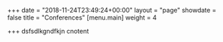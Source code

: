 +++
date = "2018-11-24T23:49:24+00:00"
layout = "page"
showdate = false
title = "Conferences"
[menu.main]
weight = 4

+++
dsfsdlkgndfkjn cnotent
